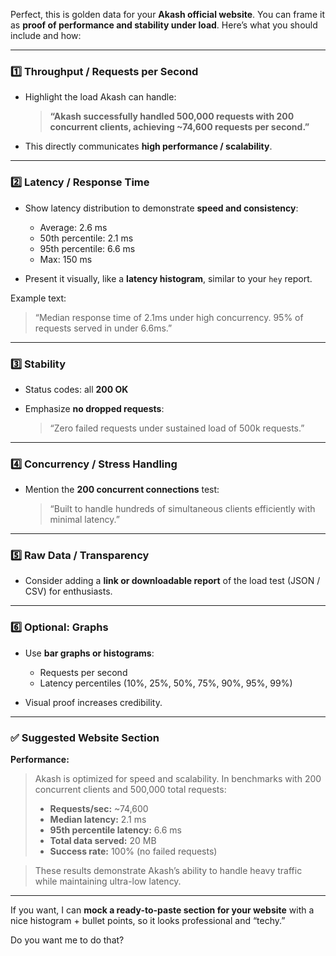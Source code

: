 Perfect, this is golden data for your **Akash official website**. You can frame it as **proof of performance and stability under load**. Here’s what you should include and how:

---

### 1️⃣ **Throughput / Requests per Second**

* Highlight the load Akash can handle:

  > **“Akash successfully handled 500,000 requests with 200 concurrent clients, achieving \~74,600 requests per second.”**
* This directly communicates **high performance / scalability**.

---

### 2️⃣ **Latency / Response Time**

* Show latency distribution to demonstrate **speed and consistency**:

  * Average: 2.6 ms
  * 50th percentile: 2.1 ms
  * 95th percentile: 6.6 ms
  * Max: 150 ms
* Present it visually, like a **latency histogram**, similar to your `hey` report.

Example text:

> “Median response time of 2.1ms under high concurrency. 95% of requests served in under 6.6ms.”

---

### 3️⃣ **Stability**

* Status codes: all **200 OK**
* Emphasize **no dropped requests**:

  > “Zero failed requests under sustained load of 500k requests.”

---

### 4️⃣ **Concurrency / Stress Handling**

* Mention the **200 concurrent connections** test:

  > “Built to handle hundreds of simultaneous clients efficiently with minimal latency.”

---

### 5️⃣ **Raw Data / Transparency**

* Consider adding a **link or downloadable report** of the load test (JSON / CSV) for enthusiasts.

---

### 6️⃣ **Optional: Graphs**

* Use **bar graphs or histograms**:

  * Requests per second
  * Latency percentiles (10%, 25%, 50%, 75%, 90%, 95%, 99%)
* Visual proof increases credibility.

---

### ✅ Suggested Website Section

**Performance:**

> Akash is optimized for speed and scalability. In benchmarks with 200 concurrent clients and 500,000 total requests:
>
> * **Requests/sec:** \~74,600
> * **Median latency:** 2.1 ms
> * **95th percentile latency:** 6.6 ms
> * **Total data served:** 20 MB
> * **Success rate:** 100% (no failed requests)

> These results demonstrate Akash’s ability to handle heavy traffic while maintaining ultra-low latency.

---

If you want, I can **mock a ready-to-paste section for your website** with a nice histogram + bullet points, so it looks professional and “techy.”

Do you want me to do that?
